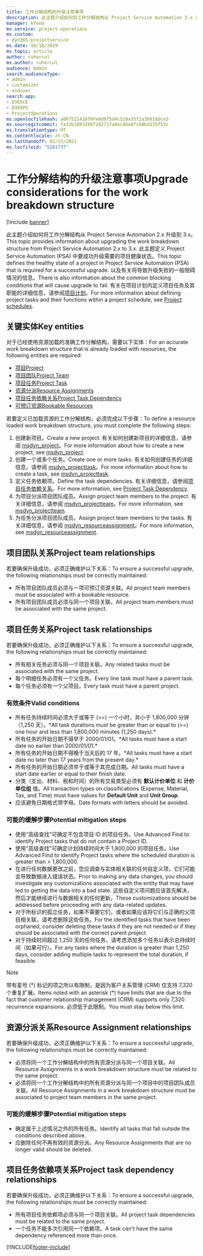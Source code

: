 ```yaml
---
title: 工作分解结构的升级注意事项
description: 此主题介绍如何将工作分解结构从 Project Service Automation 2.x 升级到 3.x。
manager: kfend
ms.service: project-operations
ms.custom:
- dyn365-projectservice
ms.date: 10/18/2019
ms.topic: article
author: ruhercul
ms.author: ruhercul
audience: Admin
search.audienceType:
- admin
- customizer
- enduser
search.app:
- D365CE
- D365PS
- ProjectOperations
ms.openlocfilehash: a067521410f0fe0d8f5d4c510a35f2a3b018dce3
ms.sourcegitcommit: fa32b1893286f20271fa4ec4be8fc68bd135f53c
ms.translationtype: HT
ms.contentlocale: zh-CN
ms.lasthandoff: 02/15/2021
ms.locfileid: "5281737"
---
```

# <a name="upgrade-considerations-for-the-work-breakdown-structure"></a><span data-ttu-id="930c1-103">工作分解结构的升级注意事项</span><span class="sxs-lookup"><span data-stu-id="930c1-103">Upgrade considerations for the work breakdown structure</span></span>

[!include [banner](../includes/psa-now-project-operations.md)]

<span data-ttu-id="930c1-104">此主题介绍如何将工作分解结构从 Project Service Automation 2.x 升级到 3.x。</span><span class="sxs-lookup"><span data-stu-id="930c1-104">This topic provides information about upgrading the work breakdown structure from Project Service Automation 2.x to 3.x.</span></span> <span data-ttu-id="930c1-105">此主题定义 Project Service Automation (PSA) 中要成功升级需要的项目健康状态。</span><span class="sxs-lookup"><span data-stu-id="930c1-105">This topic defines the healthy state of a project in Project Service Automation (PSA) that is required for a successful upgrade.</span></span> <span data-ttu-id="930c1-106">以及有关将导致升级失败的一般阻碍情况的信息。</span><span class="sxs-lookup"><span data-stu-id="930c1-106">There is also information about the common blocking conditions that will cause upgrade to fail.</span></span> <span data-ttu-id="930c1-107">有关在项目计划内定义项目任务及其职能的详细信息，请参阅[项目计划](project-creating.md)。</span><span class="sxs-lookup"><span data-stu-id="930c1-107">For more information about defining project tasks and their functions within a project schedule, see [Project schedules](project-creating.md).</span></span>

## <a name="key-entities"></a><span data-ttu-id="930c1-108">关键实体</span><span class="sxs-lookup"><span data-stu-id="930c1-108">Key entities</span></span>
<span data-ttu-id="930c1-109">对于已经使用资源加载的准确工作分解结构，需要以下实体：</span><span class="sxs-lookup"><span data-stu-id="930c1-109">For an accurate work breakdown structure that is already loaded with resources, the following entities are required:</span></span>

- [<span data-ttu-id="930c1-110">项目</span><span class="sxs-lookup"><span data-stu-id="930c1-110">Project</span></span>](https://docs.microsoft.com/dynamics365/customerengagement/on-premises/developer/entities/msdyn_project)
- [<span data-ttu-id="930c1-111">项目团队</span><span class="sxs-lookup"><span data-stu-id="930c1-111">Project Team</span></span>](https://docs.microsoft.com/dynamics365/customerengagement/on-premises/developer/entities/msdyn_projectteam)
- [<span data-ttu-id="930c1-112">项目任务</span><span class="sxs-lookup"><span data-stu-id="930c1-112">Project Task</span></span>](https://docs.microsoft.com/dynamics365/customerengagement/on-premises/developer/entities/msdyn_projecttask)
- [<span data-ttu-id="930c1-113">资源分派</span><span class="sxs-lookup"><span data-stu-id="930c1-113">Resource Assignments</span></span>](https://docs.microsoft.com/dynamics365/customerengagement/on-premises/developer/entities/msdyn_resourceassignment)
- [<span data-ttu-id="930c1-114">项目任务依赖关系</span><span class="sxs-lookup"><span data-stu-id="930c1-114">Project Task Dependency</span></span>](https://docs.microsoft.com/dynamics365/customerengagement/on-premises/developer/entities/msdyn_projecttaskdependency)
- [<span data-ttu-id="930c1-115">可预订资源</span><span class="sxs-lookup"><span data-stu-id="930c1-115">Bookable Resources</span></span>](https://docs.microsoft.com/dynamics365/customerengagement/on-premises/developer/entities/bookableresource)

<span data-ttu-id="930c1-116">若要定义已加载资源的工作分解结构，必须完成以下步骤：</span><span class="sxs-lookup"><span data-stu-id="930c1-116">To define a resource loaded work breakdown structure, you must complete the following steps:</span></span>

1. <span data-ttu-id="930c1-117">创建新项目。</span><span class="sxs-lookup"><span data-stu-id="930c1-117">Create a new project.</span></span> <span data-ttu-id="930c1-118">有关如何创建新项目的详细信息，请参阅 [msdyn_project](https://docs.microsoft.com/dynamics365/customerengagement/on-premises/developer/entities/msdyn_project)。</span><span class="sxs-lookup"><span data-stu-id="930c1-118">For more information about how to create a new project, see [msdyn_project](https://docs.microsoft.com/dynamics365/customerengagement/on-premises/developer/entities/msdyn_project).</span></span>
2. <span data-ttu-id="930c1-119">创建一个或多个任务。</span><span class="sxs-lookup"><span data-stu-id="930c1-119">Create one or more tasks.</span></span> <span data-ttu-id="930c1-120">有关如何创建任务的详细信息，请参阅 [msdyn_projecttask](https://docs.microsoft.com/dynamics365/customerengagement/on-premises/developer/entities/msdyn_projecttask)。</span><span class="sxs-lookup"><span data-stu-id="930c1-120">For more information about how to create a task, see [msdyn_projecttask](https://docs.microsoft.com/dynamics365/customerengagement/on-premises/developer/entities/msdyn_projecttask).</span></span>
3. <span data-ttu-id="930c1-121">定义任务依赖项。</span><span class="sxs-lookup"><span data-stu-id="930c1-121">Define the task dependencies.</span></span> <span data-ttu-id="930c1-122">有关详细信息，请参阅[项目任务依赖关系](https://docs.microsoft.com/dynamics365/customerengagement/on-premises/developer/entities/msdyn_projecttaskdependency)。</span><span class="sxs-lookup"><span data-stu-id="930c1-122">For more information, see [Project Task Dependency](https://docs.microsoft.com/dynamics365/customerengagement/on-premises/developer/entities/msdyn_projecttaskdependency).</span></span>
4. <span data-ttu-id="930c1-123">为项目分派项目团队成员。</span><span class="sxs-lookup"><span data-stu-id="930c1-123">Assign project team members to the project.</span></span> <span data-ttu-id="930c1-124">有关详细信息，请参阅 [msdyn_projectteam](https://docs.microsoft.com/dynamics365/customerengagement/on-premises/developer/entities/msdyn_projectteam)。</span><span class="sxs-lookup"><span data-stu-id="930c1-124">For more information, see [msdyn_projectteam](https://docs.microsoft.com/dynamics365/customerengagement/on-premises/developer/entities/msdyn_projectteam).</span></span>
5. <span data-ttu-id="930c1-125">为任务分派项目团队成员。</span><span class="sxs-lookup"><span data-stu-id="930c1-125">Assign project team members to the tasks.</span></span> <span data-ttu-id="930c1-126">有关详细信息，请参阅 [msdyn_resourceassignment](https://docs.microsoft.com/dynamics365/customerengagement/on-premises/developer/entities/msdyn_resourceassignment)。</span><span class="sxs-lookup"><span data-stu-id="930c1-126">For more information, see [msdyn_resourceassignment](https://docs.microsoft.com/dynamics365/customerengagement/on-premises/developer/entities/msdyn_resourceassignment).</span></span>

## <a name="project-team-relationships"></a><span data-ttu-id="930c1-127">项目团队关系</span><span class="sxs-lookup"><span data-stu-id="930c1-127">Project team relationships</span></span>

<span data-ttu-id="930c1-128">若要确保升级成功，必须正确维护以下关系：</span><span class="sxs-lookup"><span data-stu-id="930c1-128">To ensure a successful upgrade, the following relationships must be correctly maintained:</span></span>
- <span data-ttu-id="930c1-129">所有项目团队成员必须与一项可预订资源关联。</span><span class="sxs-lookup"><span data-stu-id="930c1-129">All project team members must be associated with a bookable resource.</span></span>
- <span data-ttu-id="930c1-130">所有项目团队成员必须与同一个项目关联。</span><span class="sxs-lookup"><span data-stu-id="930c1-130">All project team members must be associated with the same project.</span></span> 

## <a name="project-task-relationships"></a><span data-ttu-id="930c1-131">项目任务关系</span><span class="sxs-lookup"><span data-stu-id="930c1-131">Project task relationships</span></span>
<span data-ttu-id="930c1-132">若要确保升级成功，必须正确维护以下关系：</span><span class="sxs-lookup"><span data-stu-id="930c1-132">To ensure a successful upgrade, the following relationships must be correctly maintained:</span></span>

- <span data-ttu-id="930c1-133">所有相关任务必须与同一个项目关联。</span><span class="sxs-lookup"><span data-stu-id="930c1-133">Any related tasks must be associated with the same project.</span></span>
- <span data-ttu-id="930c1-134">每个明细任务必须有一个父任务。</span><span class="sxs-lookup"><span data-stu-id="930c1-134">Every line task must have a parent task.</span></span>
- <span data-ttu-id="930c1-135">每个任务必须有一个父项目。</span><span class="sxs-lookup"><span data-stu-id="930c1-135">Every task must have a parent project.</span></span>

### <a name="valid-conditions"></a><span data-ttu-id="930c1-136">有效条件</span><span class="sxs-lookup"><span data-stu-id="930c1-136">Valid conditions</span></span>

- <span data-ttu-id="930c1-137">所有任务持续时间必须大于或等于 (>=) 一个小时，并小于 1,800,000 分钟（1,250 天）。\*</span><span class="sxs-lookup"><span data-stu-id="930c1-137">All task durations must be greater than or equal to (>=) one hour and less than 1,800,000 minutes (1,250 days).\*</span></span>
- <span data-ttu-id="930c1-138">所有任务的开始日期不得早于 2000/01/01。\*</span><span class="sxs-lookup"><span data-stu-id="930c1-138">All tasks must have a start date no earlier than 2000/01/01.\*</span></span>
- <span data-ttu-id="930c1-139">所有任务的开始日期不得晚于当天后的 17 年。\*</span><span class="sxs-lookup"><span data-stu-id="930c1-139">All tasks must have a start date no later than 17 years from the present day.\*</span></span>
- <span data-ttu-id="930c1-140">所有任务的开始日期必须早于或等于其完成日期。</span><span class="sxs-lookup"><span data-stu-id="930c1-140">All tasks must have a start date earlier or equal to their finish date.</span></span>
- <span data-ttu-id="930c1-141">分类（支出、材料、税和时间）的所有交易类型必须有 **默认计价单位** 和 **计价单位组** 值。</span><span class="sxs-lookup"><span data-stu-id="930c1-141">All transaction types on classifications (Expense, Material, Tax, and Time) must have values for **Default Unit** and **Unit Group**.</span></span>
- <span data-ttu-id="930c1-142">应该避免日期格式带字母。</span><span class="sxs-lookup"><span data-stu-id="930c1-142">Date formats with letters should be avoided.</span></span>

### <a name="potential-mitigation-steps"></a><span data-ttu-id="930c1-143">可能的缓解步骤</span><span class="sxs-lookup"><span data-stu-id="930c1-143">Potential mitigation steps</span></span>
- <span data-ttu-id="930c1-144">使用“高级查找”可确定不包含项目 ID 的项目任务。</span><span class="sxs-lookup"><span data-stu-id="930c1-144">Use Advanced Find to identify Project tasks that do not contain a Project ID.</span></span>
- <span data-ttu-id="930c1-145">使用“高级查找”可确定计划持续时间大于 1,800,000 的项目任务。</span><span class="sxs-lookup"><span data-stu-id="930c1-145">Use Advanced Find to identify Project tasks where the scheduled duration is greater than > 1,800,000.</span></span>
- <span data-ttu-id="930c1-146">在进行任何数据更改之前，您应调查与实体相关联的任何自定义项，它们可能会导致数据进入错误状态。</span><span class="sxs-lookup"><span data-stu-id="930c1-146">Prior to making any data changes, you should investigate any customizations associated with the entity that may have led to getting the data into a bad state.</span></span> <span data-ttu-id="930c1-147">这些自定义项问题应该首先解决，然后才能继续进行与数据相关的任何更新。</span><span class="sxs-lookup"><span data-stu-id="930c1-147">These customizations should be addressed before proceeding with any data-related updates.</span></span>
- <span data-ttu-id="930c1-148">对于所标识的孤立任务，如果不需要它们，或者如果应该将它们与正确的父项目相关联，请考虑删除这些任务。</span><span class="sxs-lookup"><span data-stu-id="930c1-148">For the identified tasks that have been orphaned, consider deleting these tasks if they are not needed or if they should be associated with the correct parent project.</span></span>
- <span data-ttu-id="930c1-149">对于持续时间超过 1,250 天的任何任务，请考虑添加多个任务以表示总持续时间（如果可行）。</span><span class="sxs-lookup"><span data-stu-id="930c1-149">For any tasks where the duration is greater than 1,250 days, consider adding multiple tasks to represent the total duration, if feasible.</span></span>

> [!NOTE]
> <span data-ttu-id="930c1-150">带有星号 (\*) 标记的项之所以有限制，是因为客户关系管理 (CRM) 仅支持 7,320 个重复扩展。</span><span class="sxs-lookup"><span data-stu-id="930c1-150">Items noted with an asterisk (\*) have limits that are due to the fact that customer relationship management (CRM) supports only 7,320 recurrence expansions.</span></span> <span data-ttu-id="930c1-151">必须低于此限制。</span><span class="sxs-lookup"><span data-stu-id="930c1-151">You must stay below this limit.</span></span>

## <a name="resource-assignment-relationships"></a><span data-ttu-id="930c1-152">资源分派关系</span><span class="sxs-lookup"><span data-stu-id="930c1-152">Resource Assignment relationships</span></span>
<span data-ttu-id="930c1-153">若要确保升级成功，必须正确维护以下关系：</span><span class="sxs-lookup"><span data-stu-id="930c1-153">To ensure a successful upgrade, the following relationships must be correctly maintained:</span></span>

- <span data-ttu-id="930c1-154">必须将同一个工作分解结构中的所有资源分派与同一个项目关联。</span><span class="sxs-lookup"><span data-stu-id="930c1-154">All Resource Assignments in a work breakdown structure must be related to the same project.</span></span>
- <span data-ttu-id="930c1-155">必须将同一个工作分解结构中的所有资源分派与同一个项目中的项目团队成员关联。</span><span class="sxs-lookup"><span data-stu-id="930c1-155">All Resource Assignments in a work breakdown structure must be associated to project team members in the same project.</span></span>

### <a name="potential-mitigation-steps"></a><span data-ttu-id="930c1-156">可能的缓解步骤</span><span class="sxs-lookup"><span data-stu-id="930c1-156">Potential mitigation steps</span></span>
- <span data-ttu-id="930c1-157">确定属于上述情况之外的所有任务。</span><span class="sxs-lookup"><span data-stu-id="930c1-157">Identify all tasks that fall outside the conditions described above.</span></span>  
- <span data-ttu-id="930c1-158">应删除任何不再有效的资源分派。</span><span class="sxs-lookup"><span data-stu-id="930c1-158">Any Resource Assignments that are no longer valid should be deleted.</span></span>

## <a name="project-task-dependency-relationships"></a><span data-ttu-id="930c1-159">项目任务依赖项关系</span><span class="sxs-lookup"><span data-stu-id="930c1-159">Project task dependency relationships</span></span>
<span data-ttu-id="930c1-160">若要确保升级成功，必须正确维护以下关系：</span><span class="sxs-lookup"><span data-stu-id="930c1-160">To ensure a successful upgrade, the following relationships must be correctly maintained:</span></span>

- <span data-ttu-id="930c1-161">所有项目任务依赖项必须与同一个项目关联。</span><span class="sxs-lookup"><span data-stu-id="930c1-161">All project task dependencies must be related to the same project.</span></span>
- <span data-ttu-id="930c1-162">一个任务不能多次引用同一个依赖项。</span><span class="sxs-lookup"><span data-stu-id="930c1-162">A task can't have the same dependency referenced more than once.</span></span>


[!INCLUDE[footer-include](../includes/footer-banner.md)]